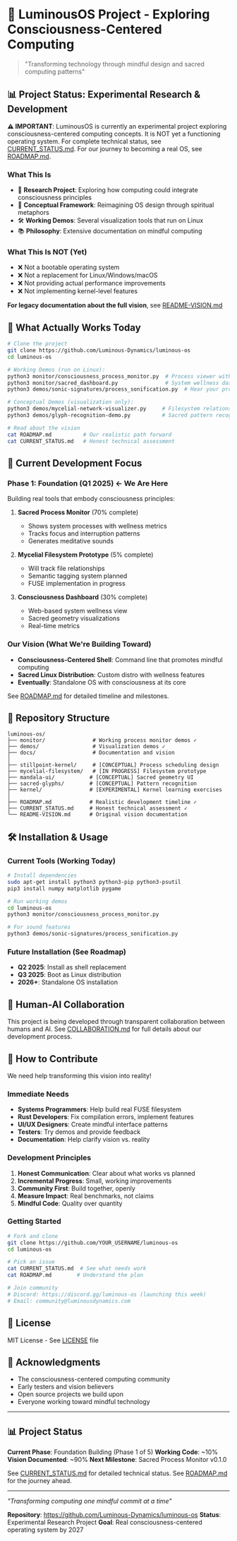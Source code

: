 # 🌟 LuminousOS Project - Exploring Consciousness-Centered Computing

> "Transforming technology through mindful design and sacred computing patterns"

## 📊 Project Status: Experimental Research & Development

**⚠️ IMPORTANT**: LuminousOS is currently an experimental project exploring consciousness-centered computing concepts. It is NOT yet a functioning operating system. For complete technical status, see [CURRENT_STATUS.md](CURRENT_STATUS.md). For our journey to becoming a real OS, see [ROADMAP.md](ROADMAP.md).

### What This Is
- 🔬 **Research Project**: Exploring how computing could integrate consciousness principles
- 🎨 **Conceptual Framework**: Reimagining OS design through spiritual metaphors
- 🛠️ **Working Demos**: Several visualization tools that run on Linux
- 📚 **Philosophy**: Extensive documentation on mindful computing

### What This Is NOT (Yet)
- ❌ Not a bootable operating system
- ❌ Not a replacement for Linux/Windows/macOS
- ❌ Not providing actual performance improvements
- ❌ Not implementing kernel-level features

**For legacy documentation about the full vision**, see [README-VISION.md](README-VISION.md)

## 🚀 What Actually Works Today

```bash
# Clone the project
git clone https://github.com/Luminous-Dynamics/luminous-os
cd luminous-os

# Working Demos (run on Linux):
python3 monitor/consciousness_process_monitor.py  # Process viewer with sacred overlay
python3 monitor/sacred_dashboard.py               # System wellness dashboard
python3 demos/sonic-signatures/process_sonification.py  # Hear your processes

# Conceptual Demos (visualization only):
python3 demos/mycelial-network-visualizer.py     # Filesystem relationship viewer
python3 demos/glyph-recognition-demo.py          # Sacred pattern recognition

# Read about the vision
cat ROADMAP.md          # Our realistic path forward
cat CURRENT_STATUS.md   # Honest technical assessment
```

## 🎯 Current Development Focus

### Phase 1: Foundation (Q1 2025) ← We Are Here
Building real tools that embody consciousness principles:

1. **Sacred Process Monitor** (70% complete)
   - Shows system processes with wellness metrics
   - Tracks focus and interruption patterns
   - Generates meditative sounds

2. **Mycelial Filesystem Prototype** (5% complete)
   - Will track file relationships
   - Semantic tagging system planned
   - FUSE implementation in progress

3. **Consciousness Dashboard** (30% complete)
   - Web-based system wellness view
   - Sacred geometry visualizations
   - Real-time metrics

### Our Vision (What We're Building Toward)

- **Consciousness-Centered Shell**: Command line that promotes mindful computing
- **Sacred Linux Distribution**: Custom distro with wellness features
- **Eventually**: Standalone OS with consciousness at its core

See [ROADMAP.md](ROADMAP.md) for detailed timeline and milestones.

## 📁 Repository Structure

```
luminous-os/
├── monitor/               # Working process monitor demos ✓
├── demos/                 # Visualization demos ✓
├── docs/                  # Documentation and vision
│
├── stillpoint-kernel/     # [CONCEPTUAL] Process scheduling design
├── mycelial-filesystem/   # [IN PROGRESS] Filesystem prototype
├── mandala-ui/           # [CONCEPTUAL] Sacred geometry UI
├── sacred-glyphs/        # [CONCEPTUAL] Pattern recognition
├── kernel/               # [EXPERIMENTAL] Kernel learning exercises
│
├── ROADMAP.md            # Realistic development timeline ✓
├── CURRENT_STATUS.md     # Honest technical assessment ✓
└── README-VISION.md      # Original vision documentation
```

## 🛠️ Installation & Usage

### Current Tools (Working Today)
```bash
# Install dependencies
sudo apt-get install python3 python3-pip python3-psutil
pip3 install numpy matplotlib pygame

# Run working demos
cd luminous-os
python3 monitor/consciousness_process_monitor.py

# For sound features
python3 demos/sonic-signatures/process_sonification.py
```

### Future Installation (See Roadmap)
- **Q2 2025**: Install as shell replacement
- **Q3 2025**: Boot as Linux distribution  
- **2026+**: Standalone OS installation

## 🤝 Human-AI Collaboration

This project is being developed through transparent collaboration between humans and AI. See [COLLABORATION.md](COLLABORATION.md) for full details about our development process.

## 🤝 How to Contribute

We need help transforming this vision into reality! 

### Immediate Needs
- **Systems Programmers**: Help build real FUSE filesystem
- **Rust Developers**: Fix compilation errors, implement features
- **UI/UX Designers**: Create mindful interface patterns
- **Testers**: Try demos and provide feedback
- **Documentation**: Help clarify vision vs. reality

### Development Principles
1. **Honest Communication**: Clear about what works vs planned
2. **Incremental Progress**: Small, working improvements
3. **Community First**: Build together, openly
4. **Measure Impact**: Real benchmarks, not claims
5. **Mindful Code**: Quality over quantity

### Getting Started
```bash
# Fork and clone
git clone https://github.com/YOUR_USERNAME/luminous-os
cd luminous-os

# Pick an issue
cat CURRENT_STATUS.md  # See what needs work
cat ROADMAP.md        # Understand the plan

# Join community
# Discord: https://discord.gg/luminous-os (launching this week)
# Email: community@luminousdynamics.com
```

## 📜 License

MIT License - See [LICENSE](LICENSE) file

## 🙏 Acknowledgments

- The consciousness-centered computing community
- Early testers and vision believers  
- Open source projects we build upon
- Everyone working toward mindful technology

---

## 📊 Project Status

**Current Phase**: Foundation Building (Phase 1 of 5)
**Working Code**: ~10% 
**Vision Documented**: ~90%
**Next Milestone**: Sacred Process Monitor v0.1.0

See [CURRENT_STATUS.md](CURRENT_STATUS.md) for detailed technical status.
See [ROADMAP.md](ROADMAP.md) for the journey ahead.

---

*"Transforming computing one mindful commit at a time"*

**Repository**: https://github.com/Luminous-Dynamics/luminous-os
**Status**: Experimental Research Project
**Goal**: Real consciousness-centered operating system by 2027